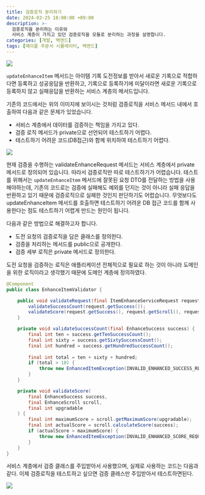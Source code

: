 ```yaml
---
title: 검증로직 분리하기
date: 2024-03-25 18:00:00 +09:00
description: >-
  검증로직을 분리하는 이유와
  서비스 계층이 가지고 있던 검증로직을 모듈로 분리하는 과정을 설명합니다.
categories: [개발, 백엔드]
tags: [메이플 주문서 시뮬레이터, 백엔드]
---
```


![](https://github.com/mynameisjaehoon/mynameisjaehoon.github.io/assets/76734067/e25860c7-c20f-4a42-8cb0-8afa3d49ac62)


`updateEnhanceItem` 메서드는 아이템 기록 도전정보를 받아서 새로운 기록으로 적합하다면 등록하고 성공응답을 반환하고, 기록으로 등록하기에 미달이라면 새로운 기록으로 등록하지 않고 실패응답을 반환하는 서비스 계층의 메서드입니다.

기존의 코드에서는 위의 이미지에 보이시는 것처럼 검증로직을 서비스 메서드 내에서 호출하여 다음과 같은 문제가 있었습니다.
- 서비스 계층에서 데이터를 검증하는 책임을 가지고 있다.
- 검증 로직 메서드가 private으로 선언되어 테스트하기 어렵다.
- 테스트하기 어려운 코드(DB접근)와 함께 위치하여 테스트하기 어렵다.

![](https://github.com/mynameisjaehoon/mynameisjaehoon.github.io/assets/76734067/1ed0508a-e622-4a42-85f3-58747f381a5a)


현재 검증을 수행하는 validateEnhanceRequest 메서드는 서비스 계층에서 private 메서드로 정의되어 있습니다. 따라서 검증로직만 따로 테스트하기가 어렵습니다. 테스트를 위해서는 `updateEnhanceItem` 메서드에 잘못된 요청 DTO를 전달하는 방법을 사용해야하는데, 기존의 코드로는 검증에 실패해도 예외를 던지는 것이 아니라 실패 응답을 반환하고 있기 때문에 검증로직으로 실패한 것인지 판단하기도 어렵습니다. 무엇보다도 updateEnhanceItem 메서드를 호출하면 테스트하기 어려운 DB 접근 코드를 함께 사용한다는 점도 테스트하기 어렵게 만드는 원인이 됩니다.

다음과 같은 방법으로 해결하고자 합니다.
- 도전 요청의 검증로직을 담은 클래스를 정의한다.
- 검증을 처리하는 메서드를 public으로 공개한다.
- 검증 세부 로직은 private 메서드로 정의한다.

도전 요청을 검증하는 로직은 애플리케이션 전체적으로 필요로 하는 것이 아니라 도메인을 위한 로직이라고 생각했기 때문에 도메인 계층에 정의하였다.

```java
@Component
public class EnhanceItemValidator {

    public void validateRequest(final ItemEnhanceServiceRequest request) {
        validateSuccessCount(request.getSuccess());
        validateScore(request.getSuccess(), request.getScroll(), request.getUpgradable());
    }

    private void validateSuccessCount(final EnhanceSuccess success) {
        final int ten = success.getTenSuccessCount();
        final int sixty = success.getSixtySuccessCount();
        final int hundred = success.getHundredSuccessCount();
        
        final int total = ten + sixty + hundred;
        if (total > 10) {
            throw new EnhancedItemException(INVALID_ENHANCED_SUCCESS_REQUEST);
        }
    }

    private void validateScore(
        final EnhanceSuccess success, 
        final EnhanceScroll scroll, 
        final int upgradable
    ) {
        final int maximumScore = scroll.getMaximumScore(upgradable);
        final int actualScore = scroll.calculateScore(success);
        if (actualScore > maximumScore) {
            throw new EnhancedItemException(INVALID_ENHANCED_SCORE_REQUST);
        }
    }
}
```

서비스 계층에서 검증 클래스를 주입받아서 사용했으며, 실제로 사용하는 코드는 다음과 같다.
이제 검증로직을 테스트하고 싶으면 검증 클래스만 주입받아서 테스트하면된다.

![](https://github.com/mynameisjaehoon/mynameisjaehoon.github.io/assets/76734067/8cde48e3-cfea-4a0e-9c8d-db3606a938d2)

